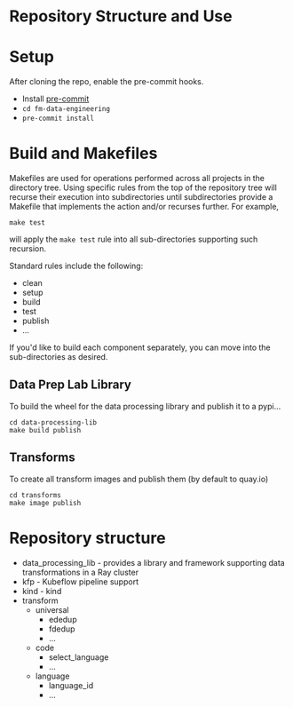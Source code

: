 # Repository Structure and Use 


# Setup
After cloning the repo, enable the pre-commit hooks.
* Install [pre-commit](https://pre-commit.com/)
* `cd fm-data-engineering`
* `pre-commit install`

# Build and Makefiles
Makefiles are used for operations performed across all projects in the directory tree.
Using specific rules from the top of the repository tree will recurse their execution
into subdirectories  until subdirectories provide a Makefile that implements the action
and/or recurses further.  For example,
```shell
make test 
```
will apply the `make test` rule into all sub-directories supporting such recursion.

Standard rules include the following:

* clean
* setup
* build
* test
* publish
* ... 

If you'd like to build each component separately, you can move into the
sub-directories as desired.  

## Data Prep Lab Library 
To build the wheel for the data processing library and publish it to a pypi... 
```shell
cd data-processing-lib 
make build publish 
```

## Transforms
To create all transform images and publish them (by default to quay.io)
```shell
cd transforms
make image publish
```



# Repository structure
* data_processing_lib - provides a library and framework supporting data transformations in a Ray cluster
* kfp - Kubeflow pipeline support
* kind - kind
* transform
    * universal
        * ededup 
        * fdedup 
        * ...
    * code
        * select_language
        * ...
    * language
        * language_id
        * ...

